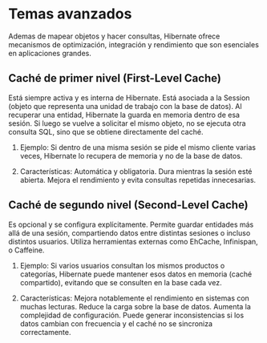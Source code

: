 # Temas avanzados

Ademas de mapear objetos y hacer consultas, Hibernate ofrece mecanismos de optimización, integración y rendimiento que son esenciales en aplicaciones grandes.

## Caché de primer nivel (First-Level Cache)

Está siempre activa y es interna de Hibernate. Está asociada a la Session (objeto que representa una unidad de trabajo con la base de datos). Al recuperar una entidad, Hibernate la guarda en memoria dentro de esa sesión. Si luego se vuelve a solicitar el mismo objeto, no se ejecuta otra consulta SQL, sino que se obtiene directamente del caché.

1. Ejemplo: Si dentro de una misma sesión se pide el mismo cliente varias veces, Hibernate lo recupera de memoria y no de la base de datos.

2. Características:
    Automática y obligatoria.
    Dura mientras la sesión esté abierta.
    Mejora el rendimiento y evita consultas repetidas innecesarias.

## Caché de segundo nivel (Second-Level Cache)

Es opcional y se configura explícitamente. Permite guardar entidades más allá de una sesión, compartiendo datos entre distintas sesiones o incluso distintos usuarios. Utiliza herramientas externas como EhCache, Infinispan, o Caffeine.

1. Ejemplo: Si varios usuarios consultan los mismos productos o categorías, Hibernate puede mantener esos datos en memoria (caché compartido), evitando que se consulten en la base cada vez.

2. Características:
    Mejora notablemente el rendimiento en sistemas con muchas lecturas.
    Reduce la carga sobre la base de datos.
    Aumenta la complejidad de configuración.
    Puede generar inconsistencias si los datos cambian con frecuencia y el caché no se sincroniza correctamente.
